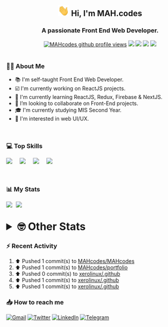 <h2 align="center"><img src="./Hi.gif" width="30px" height="30px"> Hi, I'm MAH.codes</h2>

<h3 align="center">A passionate Front End Web Developer.</h3>

<div align="center">
  <a href="#"><img src="https://komarev.com/ghpvc/?username=MAHcodes&style=for-the-badge&logo=" alt="MAHcodes github profile views" /></a>
  <a href="https://www.linux.org"><img src="https://img.shields.io/badge/OS-Linux-e06c75?style=for-the-badge&logo=linux" /></a>
	<a href="https://archlinux.org"><img src="https://img.shields.io/badge/DISTRO-Arch-56b6c2?style=for-the-badge&logo=arch-linux" /></a>
	<a href="https://dwm.suckless.org"><img src="https://img.shields.io/badge/WM-DWM-005577?style=for-the-badge&logo=dwm" /></a>
	<a href="https://neovim.io"><img src="https://img.shields.io/badge/IDE-Neovim-98c379?style=for-the-badge&logo=neovim" /></a>
</div>

<br>

### :man_technologist: About Me

- :books: I'm self-taught Front End Web Developer.
- :ballot_box_with_check: I'm currently working on ReactJS projects.
- :dart: I'm currently learning ReactJS, Redux, Firebase & NextJS.
- :eyes: I’m looking to collaborate on Front-End projects.
- :mortar_board: I'm currently studying MIS Second Year.
- :art: I'm interested in web UI/UX.

<br>

### :computer: Top Skills

<div style="display:flex;">
<img width ='36px' src ='https://raw.githubusercontent.com/rahulbanerjee26/githubAboutMeGenerator/main/icons/html.svg' />
<img width ='36px' src ='https://raw.githubusercontent.com/rahulbanerjee26/githubAboutMeGenerator/main/icons/css.svg' />
<img width ='36px' src ='https://raw.githubusercontent.com/rahulbanerjee26/githubAboutMeGenerator/main/icons/javascript.svg' />
<img width ='36px' src ='https://raw.githubusercontent.com/rahulbanerjee26/githubAboutMeGenerator/main/icons/reactjs.svg' />
</div>

<br>
<br>

### :bar_chart: My Stats

<img src="https://github-readme-stats.vercel.app/api?username=MAHcodes&show_icons=true&locale=en" width="49%" /><span style="display:inline-block;width:2%"></span><img src="https://github-readme-streak-stats.herokuapp.com/?user=MAHcodes&" width="49%" />

<br>

<details>
<summary style="font-size: 1.75rem; font-weight: bold;"><strong style="font-size: 1.75rem; font-weight: bold;"> 🤓 Other Stats </strong></summary>
<br>

<!--START_SECTION:waka-->
![Lines of code](https://img.shields.io/badge/From%20Hello%20World%20I%27ve%20Written-258%20Thousand%20lines%20of%20code-blue)

**🐱 My GitHub Data** 

> 🏆 1,095 Contributions in the Year 2022
 > 
> 📦 335.4 kB Used in GitHub's Storage 
 > 
> 💼 Opted to Hire
 > 
> 📜 24 Public Repositories 
 > 
> 🔑 6 Private Repositories  
 > 
**I'm a Night 🦉** 

```text
🌞 Morning    143 commits    ███░░░░░░░░░░░░░░░░░░░░░░   14.47% 
🌆 Daytime    240 commits    ██████░░░░░░░░░░░░░░░░░░░   24.29% 
🌃 Evening    381 commits    █████████░░░░░░░░░░░░░░░░   38.56% 
🌙 Night      224 commits    █████░░░░░░░░░░░░░░░░░░░░   22.67%

```
📅 **I'm Most Productive on Monday** 

```text
Monday       173 commits    ████░░░░░░░░░░░░░░░░░░░░░   17.51% 
Tuesday      137 commits    ███░░░░░░░░░░░░░░░░░░░░░░   13.87% 
Wednesday    120 commits    ███░░░░░░░░░░░░░░░░░░░░░░   12.15% 
Thursday     127 commits    ███░░░░░░░░░░░░░░░░░░░░░░   12.85% 
Friday       102 commits    ██░░░░░░░░░░░░░░░░░░░░░░░   10.32% 
Saturday     160 commits    ████░░░░░░░░░░░░░░░░░░░░░   16.19% 
Sunday       169 commits    ████░░░░░░░░░░░░░░░░░░░░░   17.11%

```


📊 **This Week I Spent My Time On** 

```text
⌚︎ Time Zone: Asia/Beirut

💬 Programming Languages: 
JavaScript               27 hrs 46 mins      ████████████████░░░░░░░░░   65.78% 
Markdown                 5 hrs 16 mins       ███░░░░░░░░░░░░░░░░░░░░░░   12.51% 
TypeScript               1 hr 46 mins        █░░░░░░░░░░░░░░░░░░░░░░░░   4.2% 
HTML                     1 hr 34 mins        █░░░░░░░░░░░░░░░░░░░░░░░░   3.71% 
JSON                     1 hr 8 mins         ░░░░░░░░░░░░░░░░░░░░░░░░░   2.72%

🔥 Editors: 
Neovim                   42 hrs 13 mins      █████████████████████████   100.0%

🐱‍💻 Projects: 
portfolio                21 hrs 10 mins      ████████████░░░░░░░░░░░░░   50.14% 
xerolinux.xyz            7 hrs 11 mins       ████░░░░░░░░░░░░░░░░░░░░░   17.02% 
LT                       5 hrs 10 mins       ███░░░░░░░░░░░░░░░░░░░░░░   12.26% 
Unknown Project          4 hrs 43 mins       ██░░░░░░░░░░░░░░░░░░░░░░░   11.19% 
canadiansouq.com         1 hr 48 mins        █░░░░░░░░░░░░░░░░░░░░░░░░   4.27%

💻 Operating System: 
Linux                    42 hrs 13 mins      █████████████████████████   100.0%

```

**I Mostly Code in JavaScript** 

```text
JavaScript               15 repos            ██████████████░░░░░░░░░░░   57.69% 
Python                   3 repos             ███░░░░░░░░░░░░░░░░░░░░░░   11.54% 
CSS                      2 repos             ██░░░░░░░░░░░░░░░░░░░░░░░   7.69% 
HTML                     1 repo              █░░░░░░░░░░░░░░░░░░░░░░░░   3.85% 
PHP                      1 repo              █░░░░░░░░░░░░░░░░░░░░░░░░   3.85%

```



 Last Updated on 05/12/2022 18:45:23 UTC
<!--END_SECTION:waka-->

</details>

### :zap: Recent Activity

<!--RECENT_ACTIVITY:start-->
1. ⬆️ Pushed 1 commit(s) to [MAHcodes/MAHcodes](https://github.com/MAHcodes/MAHcodes)
2. ⬆️ Pushed 1 commit(s) to [MAHcodes/portfolio](https://github.com/MAHcodes/portfolio)
3. ⬆️ Pushed 0 commit(s) to [xerolinux/.github](https://github.com/xerolinux/.github)
4. ⬆️ Pushed 1 commit(s) to [xerolinux/.github](https://github.com/xerolinux/.github)
5. ⬆️ Pushed 1 commit(s) to [xerolinux/.github](https://github.com/xerolinux/.github)
<!--RECENT_ACTIVITY:end-->

### :inbox_tray: How to reach me

[![Gmail](https://img.shields.io/badge/Gmail-D14836?style=for-the-badge&logo=gmail&logoColor=white)](mailto:mhmdalihsen102@gmail.com)
[![Twitter](https://img.shields.io/badge/Twitter-1DA1F2?style=for-the-badge&logo=twitter&logoColor=white)](https://twitter.com/MhmdAliHsen)
[![LinkedIn](https://img.shields.io/badge/LinkedIn-0077B5?style=for-the-badge&logo=linkedin&logoColor=white)](https://www.linkedin.com/in/mah-codes-66b0671b7/)
[![Telegram](https://img.shields.io/badge/Telegram-2CA5E0?style=for-the-badge&logo=telegram&logoColor=white&bgColor=black)](https://t.me/mhmdalihsen)
